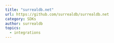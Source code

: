 ```yaml
---
title: "surrealdb.net"
url: https://github.com/surrealdb/surrealdb.net
category: SDKs
author: surrealdb
topics:
  - integrations
---
```


